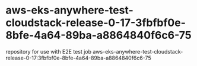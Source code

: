 # aws-eks-anywhere-test-cloudstack-release-0-17-3fbfbf0e-8bfe-4a64-89ba-a8864840f6c6-75
repository for use with E2E test job aws-eks-anywhere-test-cloudstack-release-0-17:3fbfbf0e-8bfe-4a64-89ba-a8864840f6c6-75
